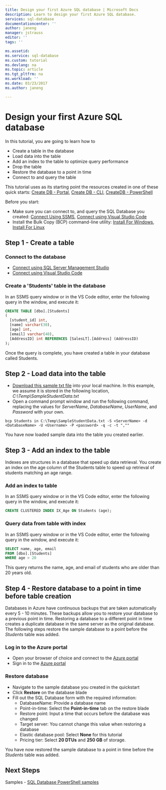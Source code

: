 ```yaml
---
title: Design your first Azure SQL database | Microsoft Docs
description: Learn to design your first Azure SQL database.
services: sql-database
documentationcenter: ''
author: janeng
manager: jstrauss
editor: ''
tags: ''

ms.assetid: 
ms.service: sql-database
ms.custom: tutorial
ms.devlang: na
ms.topic: article
ms.tgt_pltfrm: na
ms.workload: ''
ms.date: 03/23/2017
ms.author: janeng

---
```


# Design your first Azure SQL database

In this tutorial, you are going to learn how to

* Create a table in the database
* Load data into the table 
* Add an index to the table to optimize query performance
* Drop the table 
* Restore the database to a point in time 
* Connect to and query the table 

This tutorial uses as its starting point the resources created in one of these quick starts: [Create DB - Portal](sql-database-get-started-portal.md), [Create DB - CLI](sql-database-get-started-cli.md), [CreateDB - PowerShell](sql-database-get-started-powershell.md)

Before you start:

* Make sure you can connect to, and query the SQL Database you created:
[Connect Using SSMS](sql-database-connect-query-ssms.md), [Connect using Visual Studio Code](sql-database/sql-database-connect-query-vscode.md)
* Install the Bulk Copy (BCP) command-line utility:
[Install For Windows](https://www.microsoft.com/download/details.aspx?id=53591), [Install For Linux](https://docs.microsoft.com/en-us/sql/linux/sql-server-linux-setup-tools)

## Step 1 - Create a table 

### Connect to the database 
* [Connect using SQL Server Management Studio](sql-database-connect-query-ssms.md)
* [Connect using Visual Studio Code](sql-database-connect-query-vscode.md)

### Create a 'Students' table in the database 
In an SSMS query window or in the VS Code editor, enter the following query in the window, and execute it:

```sql 
CREATE TABLE [dbo].[Students]
(
  [student_id] int, 
  [name] varchar(30),
  [age] int,
  [email] varchar(40),
  [AddressID] int REFERENCES [SalesLT].[Address] (AddressID)
);
```

Once the query is complete, you have created a table in your database called Students.

## Step 2 - Load data into the table 
* [Download this sample txt file](https://microsoft-my.sharepoint.com/personal/ayolubek_microsoft_com/_layouts/15/guestaccess.aspx?guestaccesstoken=gQYCb16yjnJBDrK5aJaq8CMrlXNxf55ylI%2fi5XVCXQw%3d&docid=2_1b4c3b5ec415349fe9e35fdf4cb7ffb63&rev=1) into your local machine. In this example, we assume it is stored in the following location, *C:\Temp\SampleStudentData.txt*
* Open a command prompt window and run the following command, replacing the values for *ServerName*, *DatabaseName*, *UserName*, and *Password* with your own.

```
bcp Students in C:\Temp\SampleStudentData.txt -S <ServerName> -d <DatabaseName> -U <Username> -P <password> -q -c -t ",""
```

You have now loaded sample data into the table you created earlier.

## Step 3 - Add an index to the table 
Indexes are structures in a database that speed up data retrieval. You create an index on the age column of the Students table to speed up retrieval of students matching an age range.

### Add an index to table 
In an SSMS query window or in the VS Code editor, enter the following query in the window, and execute it:

```sql 
CREATE CLUSTERED INDEX IX_Age ON Students (age);
```

### Query data from table with index 
In an SSMS query window or in the VS Code editor, enter the following query in the window, and execute it: 

```sql
SELECT name, age, email 
FROM [dbo].[Students]
WHERE age > 20
```

This query returns the name, age, and email of students who are older than 20 years old.

## Step 4 - Restore database to a point in time before table creation 
Databases in Azure have continuous backups that are taken automatically every 5 - 10 minutes. These backups allow you to restore your database to a previous point in time. Restoring a database to a different point in time creates a duplicate database in the same server as the original database. The following steps restore the sample database to a point before the *Students* table was added. 

### Log in to the Azure portal 
* Open your browser of choice and connect to the [Azure portal](https://portal.azure.com)
* Sign in to the [Azure portal](https://portal.azure.com/)

### Restore database 
* Navigate to the sample database you created in the quickstart
* Click **Restore** on the database blade 
* Fill out the SQL Database form with the required information:
	* DatabaseName: Provide a database name 
	* Point-in-time: Select the **Point-in-time** tab on the restore blade 
	* Restore point: Input a time that occurs before the database was changed
	* Target server: You cannot change this value when restoring a database 
	* Elastic database pool: Select **None** for this tutorial 
	* Pricing tier: Select **20 DTUs** and **250 GB** of storage.

You have now restored the sample database to a point in time before the *Students* table was added.

## Next Steps 
Samples - [SQL Database PowerShell samples](sql-database-powershell-samples.md)